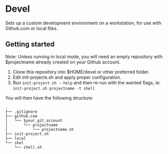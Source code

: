 # Devel

Sets up a custom development environment on a workstation, for use with Github.com or local files.

## Getting started

Note: Unless running in local mode, you will need an empty repository with $projectname already created on your Github account.

1. Clone this repository into $HOME/devel or other preferred folder.
2. Edit init-projects.sh and apply proper configuration.
3. Run `init-project.sh --help` and then re-run with the wanted flags, ie: `init-project.sh projectname -t shell`

You will then have the following structure:

```
.
├── .gitignore
├── github.com
│   └── $your_git_account
│       └── projectname
│           └── projectname.sh
├── init-project.sh
├── local
└── skel
    └── shell.sh
```
